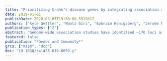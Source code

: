 ```yaml
---
title: "Prioritizing Crohn’s disease genes by integrating association signals with gene expression implicates monocyte subsets"
date: 2019-01-01
publishDate: 2020-08-03T19:38:06.551961Z
authors: ["Kyle Gettler", "Mamta Giri", "Ephraim Kenigsberg", "Jerome Martin", "Ling-Shiang Chuang", "Nai-Yun Hsu", "Lee A. Denson", "Jeffrey S. Hyams", "Anne Griffiths", "Joshua D. Noe", "Wallace V. Crandall", "David R. Mack", "Richard Kellermayer", "Clara Abraham", "Gabriel Hoffman", "Subra Kugathasan", "Judy H. Cho"]
publication_types: ["2"]
abstract: "Genome-wide association studies have identified ~170 loci associated with Crohn's disease (CD) and defining which genes drive these association signals is a major challenge. The primary aim of this study was to define which CD locus genes are most likely to be disease related. We developed a gene prioritization regression model (GPRM) by integrating complementary mRNA expression datasets, including bulk RNA-Seq from the terminal ileum of 302 newly diagnosed, untreated CD patients and controls, and in stimulated monocytes. Transcriptome-wide association and co-expression network analyses were performed on the ileal RNA-Seq datasets, identifying 40 genome-wide significant genes. Co-expression network analysis identified a single gene module, which was substantially enriched for CD locus genes and most highly expressed in monocytes. By including expression-based and epigenetic information, we refined likely CD genes to 2.5 prioritized genes per locus from an average of 7.8 total genes. We validated our model structure using cross-validation and our prioritization results by protein-association network analyses, which demonstrated significantly higher CD gene interactions for prioritized compared with non-prioritized genes. Although individual datasets cannot convey all of the information relevant to a disease, combining data from multiple relevant expression-based datasets improves prediction of disease genes and helps to further understanding of disease pathogenesis."
featured: false
publication: "*Genes and Immunity*"
grcs: ["mssm", "dcc"]
doi: "10.1038/s41435-019-0059-y"
---
```


